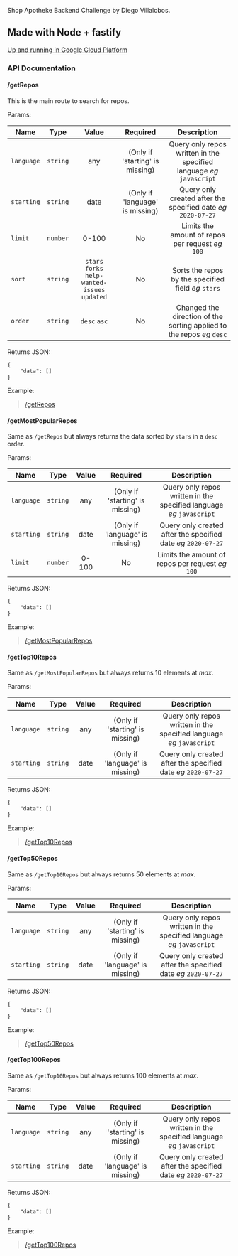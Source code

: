 Shop Apotheke Backend Challenge by Diego Villalobos.

## Made with Node + fastify

[Up and running in Google Cloud Platform](https://server-apotheke-4mzymbpevq-ew.a.run.app/)

### API Documentation

#### /getRepos

This is the main route to search for repos.

Params: 

| Name | Type | Value | Required | Description |
| -----|:----:|:-------:|:--------:|:-----------:|
| ```language``` | ```string``` | any | (Only if 'starting' is missing) | Query only repos written in the specified language _eg_ ```javascript```|
| ```starting``` | ```string``` | date | (Only if 'language' is missing) | Query only created after the specified date _eg_ ```2020-07-27```|
| ```limit``` | ```number``` | 0-100 | No | Limits the amount of repos per request _eg_ ```100```|
| ```sort``` | ```string``` | ```stars``` ```forks``` ```help-wanted-issues``` ```updated```  | No | Sorts the repos by the specified field _eg_ ```stars```|
| ```order``` | ```string``` | ```desc``` ```asc``` | No | Changed the direction of the sorting applied to the repos _eg_ ```desc```|

Returns JSON: 

```
{
    "data": []
}
```

Example:

> [/getRepos](https://server-apotheke-4mzymbpevq-ew.a.run.app/getRepos?language=javascript&limit=2&createdAt=2020-06-27&sort=stars&order=desc)

#### /getMostPopularRepos

Same as  ```/getRepos``` but always returns the data sorted by ```stars``` in a ```desc``` order.

Params: 

| Name | Type | Value | Required | Description |
| -----|:----:|:-------:|:--------:|:-----------:|
| ```language``` | ```string``` | any | (Only if 'starting' is missing) | Query only repos written in the specified language _eg_ ```javascript```|
| ```starting``` | ```string``` | date | (Only if 'language' is missing) | Query only created after the specified date _eg_ ```2020-07-27```|
| ```limit``` | ```number``` | 0-100 | No | Limits the amount of repos per request _eg_ ```100```|

Returns JSON: 

```
{
    "data": []
}
```

Example:

> [/getMostPopularRepos](https://server-apotheke-4mzymbpevq-ew.a.run.app/getMostPopularRepos?language=javascript&limit=2&createdAt=2020-06-27)

#### /getTop10Repos

Same as ```/getMostPopularRepos``` but always returns 10 elements at _max_.

Params: 

| Name | Type | Value | Required | Description |
| -----|:----:|:-------:|:--------:|:-----------:|
| ```language``` | ```string``` | any | (Only if 'starting' is missing) | Query only repos written in the specified language _eg_ ```javascript```|
| ```starting``` | ```string``` | date | (Only if 'language' is missing) | Query only created after the specified date _eg_ ```2020-07-27```|

Returns JSON: 

```
{
    "data": []
}
```

Example:

> [/getTop10Repos](https://server-apotheke-4mzymbpevq-ew.a.run.app/getTop10Repos?language=javascript&createdAt=2020-06-27)

#### /getTop50Repos

Same as ```/getTop10Repos``` but always returns 50 elements at _max_.

Params: 

| Name | Type | Value | Required | Description |
| -----|:----:|:-------:|:--------:|:-----------:|
| ```language``` | ```string``` | any | (Only if 'starting' is missing) | Query only repos written in the specified language _eg_ ```javascript```|
| ```starting``` | ```string``` | date | (Only if 'language' is missing) | Query only created after the specified date _eg_ ```2020-07-27```|

Returns JSON: 

```
{
    "data": []
}
```

Example:

> [/getTop50Repos](https://server-apotheke-4mzymbpevq-ew.a.run.app/getTop50Repos?language=javascript&createdAt=2020-06-27)

#### /getTop100Repos

Same as ```/getTop10Repos``` but always returns 100 elements at _max_.

Params: 

| Name | Type | Value | Required | Description |
| -----|:----:|:-------:|:--------:|:-----------:|
| ```language``` | ```string``` | any | (Only if 'starting' is missing) | Query only repos written in the specified language _eg_ ```javascript```|
| ```starting``` | ```string``` | date | (Only if 'language' is missing) | Query only created after the specified date _eg_ ```2020-07-27```|

Returns JSON: 

```
{
    "data": []
}
```

Example:

> [/getTop100Repos](https://server-apotheke-4mzymbpevq-ew.a.run.app/getTop100Repos?language=javascript&createdAt=2020-06-27)
